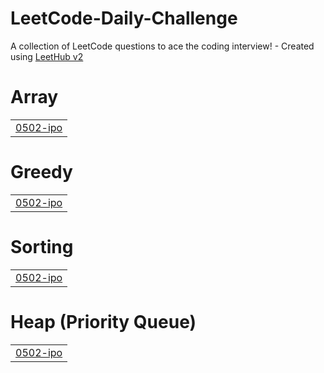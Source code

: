 # LeetCode-Daily-Challenge
A collection of LeetCode questions to ace the coding interview! - Created using [LeetHub v2](https://github.com/arunbhardwaj/LeetHub-2.0)


# Array
|  |
| ------- |
| [0502-ipo](https://github.com/Brajesh27/LeetCode-Daily-Challenge/tree/master/0502-ipo) |
# Greedy
|  |
| ------- |
| [0502-ipo](https://github.com/Brajesh27/LeetCode-Daily-Challenge/tree/master/0502-ipo) |
# Sorting
|  |
| ------- |
| [0502-ipo](https://github.com/Brajesh27/LeetCode-Daily-Challenge/tree/master/0502-ipo) |
# Heap (Priority Queue)
|  |
| ------- |
| [0502-ipo](https://github.com/Brajesh27/LeetCode-Daily-Challenge/tree/master/0502-ipo) |